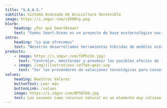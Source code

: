```yaml
---
title: "S.A.A.S."
subtitle: Sistema Avanzado de Acuicultura Sostenible
image: https://i.imgur.com/xZX0Mrp.png
blurb:
    heading: ¿Por qué SmartOcean?
    text: "Somos Smart-Ocean es un proyecto de base ecotecnológico nacida como spin-off de Geogama. Nos dedicamos al desarrollo de proyectos medioambientales en todas sus fases, enfocados en el área marítima costera "
intro:
    heading: "Lo que ofrecemos"
    text: "Nosotros desarrollamos herramientas híbridas de modelos oceanográfico y biogeoquímicos, con el objeto de monitorear y controlar en tiempo real la incorporación sustancias provenientes de la actividad acuícola, potenciada con algoritmos de inteligencia artificial para la predicción de posibles impactos."
products:
    - image: https://i.imgur.com/fXPhzSh.jpg)
      text: "Controlar, monitorear y prevenir los posibles efectos de la actividad antropogénica producida por la industria acuícola, energética o productiva sobre el medio marino y litoral."
    - image: /img/illustrations-coffee-gear.svg
      text: "Ser los proveedores de soluciones tecnológicas para conservar y utilizar sosteniblemente los océanos, mares, costas y los recursos marinos por parte de las industrias que se ven beneficiadas de este recurso natural."
values:
    heading: Nuestros Valores
    buttonText: Leer más
    buttonLink: /values
    image: https://i.imgur.com/BP5DlD9.jpg
    text: Los oceanos como recursos natural es un elemento muy valioso además de ser una importante fuente de alimentación de nosotros los humanos. Por tal motivo queremos brindarle todo el soporte en el desarrollo de todos los proyectos que involucren este recurso natural apoyando en el uso de tecnologias que determinen el impacto ambiental así como poder utilizar de manera mas eficiente los recursos existente.
---
```


